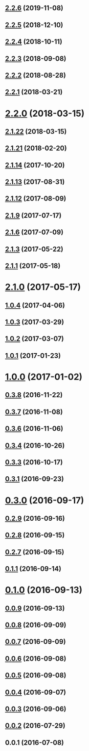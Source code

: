 ## [2.2.6](https://github.com/dollarshaveclub/reframe.js/compare/2.2.5...2.2.6) (2019-11-08)




## [2.2.5](https://github.com/dollarshaveclub/reframe.js/compare/2.2.4...2.2.5) (2018-12-10)




## [2.2.4](https://github.com/dollarshaveclub/reframe.js/compare/2.2.3...2.2.4) (2018-10-11)




## [2.2.3](https://github.com/dollarshaveclub/reframe.js/compare/2.2.2...2.2.3) (2018-09-08)




## [2.2.2](https://github.com/dollarshaveclub/reframe.js/compare/2.2.1...2.2.2) (2018-08-28)




## [2.2.1](https://github.com/dollarshaveclub/reframe.js/compare/2.2.0...2.2.1) (2018-03-21)




# [2.2.0](https://github.com/dollarshaveclub/reframe.js/compare/2.1.22...2.2.0) (2018-03-15)




## [2.1.22](https://github.com/dollarshaveclub/reframe.js/compare/2.1.21...2.1.22) (2018-03-15)




## [2.1.21](https://github.com/dollarshaveclub/reframe.js/compare/2.1.14...2.1.21) (2018-02-20)




## [2.1.14](https://github.com/dollarshaveclub/reframe.js/compare/2.1.13...2.1.14) (2017-10-20)




## [2.1.13](https://github.com/dollarshaveclub/reframe.js/compare/2.1.12...2.1.13) (2017-08-31)




## [2.1.12](https://github.com/dollarshaveclub/reframe.js/compare/2.1.9...2.1.12) (2017-08-09)




## [2.1.9](https://github.com/dollarshaveclub/reframe.js/compare/2.1.6...2.1.9) (2017-07-17)




## [2.1.6](https://github.com/dollarshaveclub/reframe.js/compare/2.1.3...2.1.6) (2017-07-09)




## [2.1.3](https://github.com/dollarshaveclub/reframe.js/compare/2.1.1...2.1.3) (2017-05-22)




## [2.1.1](https://github.com/dollarshaveclub/reframe.js/compare/2.1.0...2.1.1) (2017-05-18)




# [2.1.0](https://github.com/dollarshaveclub/reframe.js/compare/1.0.4...2.1.0) (2017-05-17)




## [1.0.4](https://github.com/dollarshaveclub/reframe.js/compare/1.0.3...1.0.4) (2017-04-06)




## [1.0.3](https://github.com/dollarshaveclub/reframe.js/compare/1.0.2...1.0.3) (2017-03-29)




## [1.0.2](https://github.com/dollarshaveclub/reframe.js/compare/1.0.1...1.0.2) (2017-03-07)




## [1.0.1](https://github.com/dollarshaveclub/reframe.js/compare/1.0.0...1.0.1) (2017-01-23)




# [1.0.0](https://github.com/dollarshaveclub/reframe.js/compare/0.3.8...1.0.0) (2017-01-02)




## [0.3.8](https://github.com/dollarshaveclub/reframe.js/compare/0.3.7...0.3.8) (2016-11-22)




## [0.3.7](https://github.com/dollarshaveclub/reframe.js/compare/0.3.6...0.3.7) (2016-11-08)




## [0.3.6](https://github.com/dollarshaveclub/reframe.js/compare/0.3.5...0.3.6) (2016-11-06)




## [0.3.4](https://github.com/dollarshaveclub/reframe.js/compare/0.3.3...0.3.4) (2016-10-26)




## [0.3.3](https://github.com/dollarshaveclub/reframe.js/compare/0.3.2...0.3.3) (2016-10-17)




## [0.3.1](https://github.com/dollarshaveclub/reframe.js/compare/0.3.0...0.3.1) (2016-09-23)




# [0.3.0](https://github.com/dollarshaveclub/reframe.js/compare/0.2.9...0.3.0) (2016-09-17)




## [0.2.9](https://github.com/dollarshaveclub/reframe.js/compare/0.2.8...0.2.9) (2016-09-16)




## [0.2.8](https://github.com/dollarshaveclub/reframe.js/compare/0.2.7...0.2.8) (2016-09-15)




## [0.2.7](https://github.com/dollarshaveclub/reframe.js/compare/0.2.6...0.2.7) (2016-09-15)




## [0.1.1](https://github.com/dollarshaveclub/reframe.js/compare/v0.1.0...v0.1.1) (2016-09-14)




# [0.1.0](https://github.com/dollarshaveclub/reframe.js/compare/v0.0.9...v0.1.0) (2016-09-13)




## [0.0.9](https://github.com/dollarshaveclub/reframe.js/compare/v0.0.8...v0.0.9) (2016-09-13)




## [0.0.8](https://github.com/dollarshaveclub/reframe.js/compare/v0.0.7...v0.0.8) (2016-09-09)




## [0.0.7](https://github.com/dollarshaveclub/reframe.js/compare/v0.0.6...v0.0.7) (2016-09-09)




## [0.0.6](https://github.com/dollarshaveclub/reframe.js/compare/v0.0.5...v0.0.6) (2016-09-08)




## [0.0.5](https://github.com/dollarshaveclub/reframe.js/compare/v0.0.4...v0.0.5) (2016-09-08)




## [0.0.4](https://github.com/dollarshaveclub/reframe.js/compare/v0.0.3...v0.0.4) (2016-09-07)




## [0.0.3](https://github.com/dollarshaveclub/reframe.js/compare/v0.0.2...v0.0.3) (2016-09-06)




## [0.0.2](https://github.com/dollarshaveclub/reframe.js/compare/v0.0.1...v0.0.2) (2016-07-29)




## 0.0.1 (2016-07-08)




